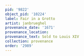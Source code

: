 ```yaml
---
pid: '9822'
object_pid: '10224'
label: Fair in a Grotto
artist: janbrueghel
provenance_date: '1671'
provenance_location:
provenance_text: Sold to Louis XIV
collection: provenance
order: '2989'
---
```

